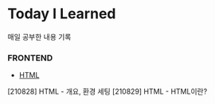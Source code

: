 # Today I Learned

매일 공부한 내용 기록

### FRONTEND

- [HTML](https://github.com/yb8350/TIL/blob/master/frontend/HTML.md)


[210828] HTML - 개요, 환경 세팅
[210829] HTML - HTML이란?
